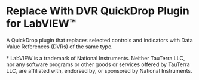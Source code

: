 # Replace With DVR QuickDrop Plugin for LabVIEW™

A QuickDrop plugin that replaces selected controls and indicators with Data Value References (DVRs) of the same type.

\* LabVIEW is a trademark of National Instruments. Neither TauTerra LLC, nor any software programs or other goods or services offered by TauTerra LLC, are affiliated with, endorsed by, or sponsored by National Instruments.

